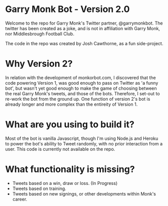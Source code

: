 # Garry Monk Bot - Version 2.0

Welcome to the repo for Garry Monk's Twitter partner, @garrymonkbot. The twitter has been created as a joke, and is not in affiliation with Garry Monk, nor Middlesbrough Football Club. 

The code in the repo was created by Josh Cawthorne, as a fun side-project. 

# Why Version 2?

In relation with the development of monkorbot.com, I discovered that the code powering Version 1, was good enough to pass on Twitter as 'a funny bot', but wasn't yet good enough to make the game of choosing between the real Garry Monk's tweets, and those of the bots. Therefore, I set-out to re-work the bot from the ground up. One function of version 2's bot is already longer and more complex than the entireity of Version 1.

# What are you using to build it?

Most of the bot is vanilla Javascript, though I'm using Node.js and Heroku to power the bot's ability to Tweet randomly, with no prior interaction from a user. This code is currently not available on the repo.

# What functionality is missing?

- Tweets based on a win, draw or loss. (In Progress)
- Tweets based on training.
- Tweets based on new signings, or other developments within Monk's career.
